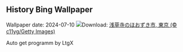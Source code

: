 ## History Bing Wallpaper
Wallpaper date: 2024-07-10
![](https://www.bing.com/th?id=OHR.Lanternplant2024_JA-JP2260534010_UHD.jpg&w=1000)Download: [浅草寺のほおずき市, 東京 (© c11yg/Getty Images)](https://www.bing.com/th?id=OHR.Lanternplant2024_JA-JP2260534010_UHD.jpg)

Auto get programm by LtgX
